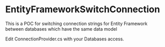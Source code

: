 # EntityFrameworkSwitchConnection
This is a POC for switching connection strings for Entity Framework between databases which have the same data model

Edit ConnectionProvider.cs with your Databases access.   
